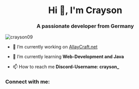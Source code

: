 <h1 align="center">Hi 👋, I'm Crayson</h1>
<h3 align="center">A passionate developer from Germany</h3>

<p align="left"> <img src="https://komarev.com/ghpvc/?username=crayson09&label=Profile%20views&color=0e75b6&style=flat" alt="crayson09" /> </p>

- 🔭 I’m currently working on [AllayCraft.net](https://discord.gg/pvdBt4r44V)

- 🌱 I’m currently learning **Web-Development and Java**

- 📫 How to reach me **Discord-Username: crayson_**

<h3 align="left">Connect with me:</h3>
<p align="left">
</p>


